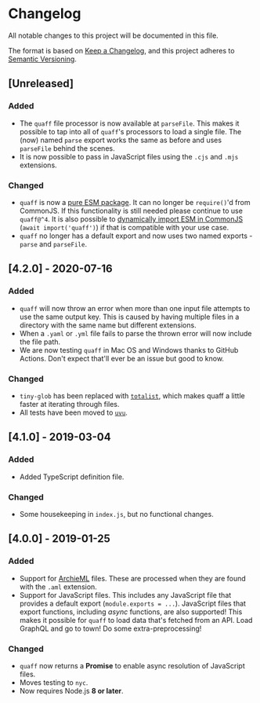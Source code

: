# Changelog

All notable changes to this project will be documented in this file.

The format is based on [Keep a Changelog](https://keepachangelog.com/en/1.0.0/),
and this project adheres to [Semantic Versioning](https://semver.org/spec/v2.0.0.html).

## [Unreleased]

### Added
- The `quaff` file processor is now available at `parseFile`. This makes it possible to tap into all of `quaff`'s processors to load a single file. The (now) named `parse` export works the same as before and uses `parseFile` behind the scenes.
- It is now possible to pass in JavaScript files using the `.cjs` and `.mjs` extensions.

### Changed
- `quaff` is now a [pure ESM package](https://gist.github.com/sindresorhus/a39789f98801d908bbc7ff3ecc99d99c). It can no longer be `require()`'d from CommonJS. If this functionality is still needed please continue to use `quaff@^4`. It is also possible to [dynamically import ESM in CommonJS](https://nodejs.org/api/esm.html#esm_import_expressions) (`await import('quaff')`) if that is compatible with your use case.
- `quaff` no longer has a default export and now uses two named exports - `parse` and `parseFile`.

## [4.2.0] - 2020-07-16

### Added

- `quaff` will now throw an error when more than one input file attempts to use the same output key. This is caused by having multiple files in a directory with the same name but different extensions.
- When a `.yaml` or `.yml` file fails to parse the thrown error will now include the file path.
- We are now testing `quaff` in Mac OS and Windows thanks to GitHub Actions. Don't expect that'll ever be an issue but good to know.

### Changed

- `tiny-glob` has been replaced with [`totalist`](https://github.com/lukeed/totalist), which makes quaff a little faster at iterating through files.
- All tests have been moved to [`uvu`](https://github.com/lukeed/uvu).

## [4.1.0] - 2019-03-04

### Added

- Added TypeScript definition file.

### Changed

- Some housekeeping in `index.js`, but no functional changes.

## [4.0.0] - 2019-01-25

### Added

- Support for [ArchieML](http://archieml.org/) files. These are processed when they are found with the `.aml` extension.
- Support for JavaScript files. This includes any JavaScript file that provides a default export (`module.exports = ...`). JavaScript files that export functions, including _async_ functions, are also supported! This makes it possible for `quaff` to load data that's fetched from an API. Load GraphQL and go to town! Do some extra-preprocessing!

### Changed

- `quaff` now returns a **Promise** to enable async resolution of JavaScript files.
- Moves testing to `nyc`.
- Now requires Node.js **8 or later**.
